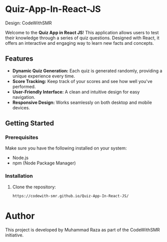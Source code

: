 # Quiz-App-In-React-JS
Design: CodeWithSMR

Welcome to the **Quiz App in React JS**! This application allows users to test their knowledge through a series of quiz questions. Designed with React, it offers an interactive and engaging way to learn new facts and concepts.

## Features

- **Dynamic Quiz Generation:** Each quiz is generated randomly, providing a unique experience every time.
- **Score Tracking:** Keep track of your scores and see how well you've performed.
- **User-Friendly Interface:** A clean and intuitive design for easy navigation.
- **Responsive Design:** Works seamlessly on both desktop and mobile devices.

## Getting Started

### Prerequisites

Make sure you have the following installed on your system:

- Node.js
- npm (Node Package Manager)

### Installation

1. Clone the repository:
   ```bash
   https://codewith-smr.github.io/Quiz-App-In-React-JS/


# Author
This project is developed by Muhammad Raza as part of the CodeWithSMR initiative.
